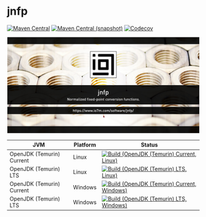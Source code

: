 jnfp
===

[![Maven Central](https://img.shields.io/maven-central/v/com.io7m.jnfp/com.io7m.jnfp.svg?style=flat-square)](http://search.maven.org/#search%7Cga%7C1%7Cg%3A%22com.io7m.jnfp%22)
[![Maven Central (snapshot)](https://img.shields.io/nexus/s/com.io7m.jnfp/com.io7m.jnfp?server=https%3A%2F%2Fs01.oss.sonatype.org&style=flat-square)](https://s01.oss.sonatype.org/content/repositories/snapshots/com/io7m/jnfp/)
[![Codecov](https://img.shields.io/codecov/c/github/io7m/jnfp.svg?style=flat-square)](https://codecov.io/gh/io7m/jnfp)

![com.io7m.jnfp](./src/site/resources/jnfp.jpg?raw=true)

| JVM | Platform | Status |
|-----|----------|--------|
| OpenJDK (Temurin) Current | Linux | [![Build (OpenJDK (Temurin) Current, Linux)](https://img.shields.io/github/actions/workflow/status/io7m/jnfp/main.linux.temurin.current.yml)](https://github.com/io7m/jnfp/actions?query=workflow%3Amain.linux.temurin.current)|
| OpenJDK (Temurin) LTS | Linux | [![Build (OpenJDK (Temurin) LTS, Linux)](https://img.shields.io/github/actions/workflow/status/io7m/jnfp/main.linux.temurin.lts.yml)](https://github.com/io7m/jnfp/actions?query=workflow%3Amain.linux.temurin.lts)|
| OpenJDK (Temurin) Current | Windows | [![Build (OpenJDK (Temurin) Current, Windows)](https://img.shields.io/github/actions/workflow/status/io7m/jnfp/main.windows.temurin.current.yml)](https://github.com/io7m/jnfp/actions?query=workflow%3Amain.windows.temurin.current)|
| OpenJDK (Temurin) LTS | Windows | [![Build (OpenJDK (Temurin) LTS, Windows)](https://img.shields.io/github/actions/workflow/status/io7m/jnfp/main.windows.temurin.lts.yml)](https://github.com/io7m/jnfp/actions?query=workflow%3Amain.windows.temurin.lts)|

